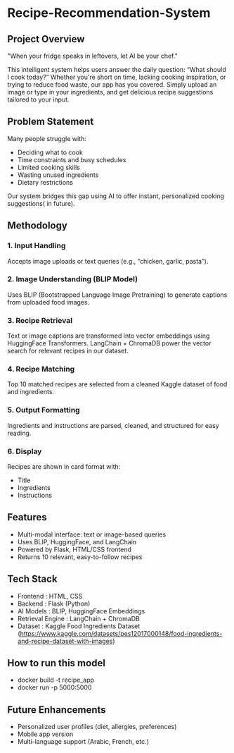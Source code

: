 # Recipe-Recommendation-System

## Project Overview
"When your fridge speaks in leftovers, let AI be your chef."

This intelligent system helps users answer the daily question: “What should I cook today?” Whether you're short on time, lacking cooking inspiration, or trying to reduce food waste, our app has you covered. Simply upload an image or type in your ingredients, and get delicious recipe suggestions tailored to your input.

## Problem Statement
Many people struggle with:
  - Deciding what to cook
  - Time constraints and busy schedules
  - Limited cooking skills
  - Wasting unused ingredients
  - Dietary restrictions

Our system bridges this gap using AI to offer instant, personalized cooking suggestions( in future).

## Methodology 
### 1. Input Handling
Accepts image uploads or text queries (e.g., “chicken, garlic, pasta”).

### 2. Image Understanding (BLIP Model)
Uses BLIP (Bootstrapped Language Image Pretraining) to generate captions from uploaded food images.

### 3. Recipe Retrieval
Text or image captions are transformed into vector embeddings using HuggingFace Transformers.
LangChain + ChromaDB power the vector search for relevant recipes in our dataset.

### 4. Recipe Matching
Top 10 matched recipes are selected from a cleaned Kaggle dataset of food and ingredients.

### 5. Output Formatting
Ingredients and instructions are parsed, cleaned, and structured for easy reading.

### 6. Display
Recipes are shown in card format with:
  - Title
  - Ingredients
  - Instructions

## Features
- Multi-modal interface: text or image-based queries
- Uses BLIP, HuggingFace, and LangChain
- Powered by Flask, HTML/CSS frontend
- Returns 10 relevant, easy-to-follow recipes

## Tech Stack 
  - Frontend : HTML, CSS
  - Backend : Flask (Python)
  - AI Models : BLIP, HuggingFace Embeddings
  - Retrieval Engine : LangChain + ChromaDB
  - Dataset : Kaggle Food Ingredients Dataset (https://www.kaggle.com/datasets/pes12017000148/food-ingredients-and-recipe-dataset-with-images)
    
## How to run this model
  - docker build -t recipe_app
  - docker run -p 5000:5000
  
## Future Enhancements
  - Personalized user profiles (diet, allergies, preferences)
  - Mobile app version
  - Multi-language support (Arabic, French, etc.)
